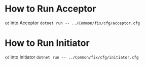 # How to Run Acceptor
`cd` into Acceptor
`dotnet run -- ../Common/fix/cfg/acceptor.cfg`

# How to Run Initiator
`cd` into Initiator
`dotnet run -- ../Common/fix/cfg/initiator.cfg`
